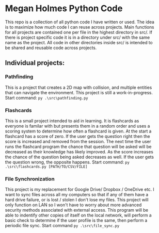 # Megan Holmes Python Code

This repo is a collection of all python code I have written or used. The idea is to maximize how much code I can reuse across projects. Main functions for all projects are contained one per file in the highest directory in src/. If there is project specific code it is in a directory under src/ with the same name as the project. All code in other directories inside src/ is intended to be shared and reusable code across projects.

## Individual projects:
### Pathfinding
This is a project that creates a 2D map with collision, and multiple entities that can navigate the environment. This project is still a work-in-progress.
Start command: ```py .\src\pathfinding.py```

### Flashcards
This is a small project intended to aid in learning. It is flashcards as everyone is familar with but presents them in a random order and uses a scoring system to determine how often a flashcard is given. At the start a flashcard has a score of zero. If the user gets the question right then the score is increased and removed from the session. The next time the user runs the flashcard program the chance that question will be asked will be decreased as their knowledge has likely improved. As the score increases the chance of the question being asked decreases as well. If the user gets the question wrong, the opposite happens.
Start command: ```py .\src\flashcards.py [PATH/TO/CSV/FILE]```

### File Synchronization
This project is my replacement for Google Drive/ Dropbox / OneDrive etc. I want to sync files across all my computers so that if any of them have a hard drive failure, or is lost / stolen I don't lose my files. This project will only function on LAN so I won't have to worry about more advanced security methods associated with external access. This program will be able to indentify other copies of itself on the local network, will perform a basic check to determine if the user profile is the same, then perform a periodic file sync.
Start command ```py .\src\file_sync.py```
